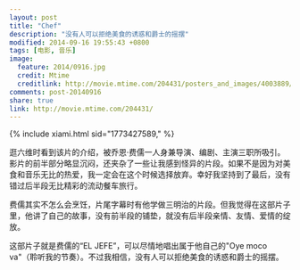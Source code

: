 ```yaml
---
layout: post
title: "Chef"
description: "没有人可以拒绝美食的诱惑和爵士的摇摆"
modified: 2014-09-16 19:55:43 +0800
tags: [电影, 音乐]
image:
  feature: 2014/0916.jpg
  credit: Mtime
  creditlink: http://movie.mtime.com/204431/posters_and_images/4003889/
comments: post-20140916
share: true
link: http://movie.mtime.com/204431/
---
```


{% include xiami.html sid="1773427589," %}

逛六维时看到该片的介绍，被乔恩·费儒一人身兼导演、编剧、主演三职所吸引。影片的前半部分略显沉闷，还夹杂了一些让我感到怪异的片段。如果不是因为对美食和音乐无比的热爱，我一定会在这个时候选择放弃。幸好我坚持到了最后，没有错过后半段无比精彩的流动餐车旅行。

费儒其实不怎么会烹饪，片尾字幕时有他学做三明治的片段。但我觉得在这部片子里，他讲了自己的故事，没有前半段的铺垫，就没有后半段亲情、友情、爱情的绽放。

这部片子就是费儒的“EL JEFE”，可以尽情地唱出属于他自己的"Oye moco va"（聆听我的节奏）。不过我相信，没有人可以拒绝美食的诱惑和爵士的摇摆。
